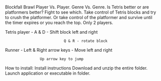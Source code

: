 Blockfall Brawl
Player Vs. Player. Genre Vs. Genre. Is Tetris better or are platformers better? Fight to see which. Take control of Tetris blocks and try to crush the platformer. Or take control of the platformer and survive until the timer expires or you reach the top. Only 2 players.

Tetris player - A & D - Shift block left and right

                               Q & R - rotate block

Runner - Left & Right arrow keys - Move left and right

                    Up arrow key to jump

How to install:
  Install instructions
Download and unzip the entire folder. Launch application or executable in folder.
